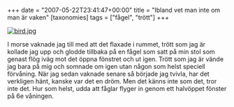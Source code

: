 +++
date = "2007-05-22T23:41:47+00:00"
title = "Ibland vet man inte om man är vaken"
[taxonomies]
tags = ["fågel", "trött"]
+++

<div class="middle">
  <a href="http://flickr.com/photos/heloise/130071112/"><img id="image421" src="/images/2007/05/bird.jpg" alt="bird.jpg" /></a>
</div>

I morse vaknade jag till med att det flaxade i rummet, trött som jag är kollade jag upp och glodde tillbaka på en fågel som satt på min stol som genast flög iväg mot det öppna fönstret och ut igen. Trött som jag är vände jag bara på mig och somnade om igen utan någon som helst speciell förvåning. När jag sedan vaknade senare så började jag tvivla, har det verkligen hänt, kanske var det en dröm. Men det känns inte som det, tror inte det. Hur som helst, udda att fåglar flyger in genom ett halvöppet fönster på 6e våningen.



<small></small>
